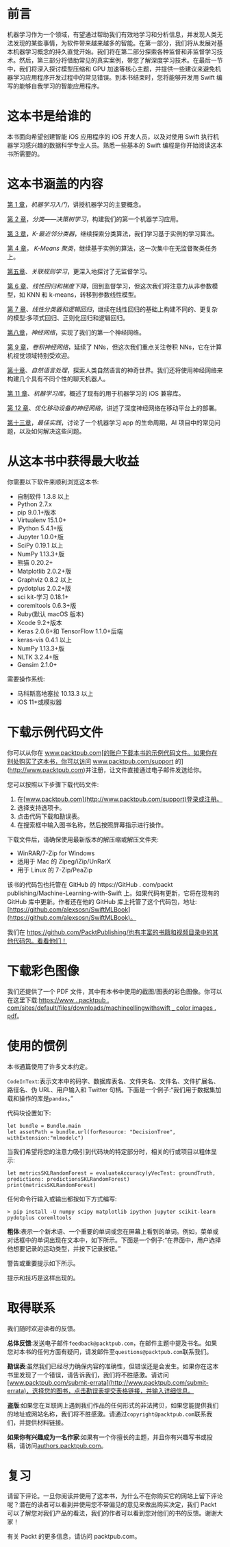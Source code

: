 <title>Preface</title>  

# 前言

机器学习作为一个领域，有望通过帮助我们有效地学习和分析信息，并发现人类无法发现的某些事情，为软件带来越来越多的智能。在第一部分，我们将从发展对基本机器学习概念的持久直觉开始。我们将在第二部分探索各种监督和非监督学习技术。然后，第三部分将借助常见的真实案例，带您了解深度学习技术。在最后一节中，我们将深入探讨模型压缩和 GPU 加速等核心主题，并提供一些建议来避免机器学习应用程序开发过程中的常见错误。到本书结束时，您将能够开发用 Swift 编写的能够自我学习的智能应用程序。

<title>Who this book is for</title>  

# 这本书是给谁的

本书面向希望创建智能 iOS 应用程序的 iOS 开发人员，以及对使用 Swift 执行机器学习感兴趣的数据科学专业人员。熟悉一些基本的 Swift 编程是你开始阅读这本书所需要的。

<title>What this book covers</title>  

# 这本书涵盖的内容

[第 1 章](71afcfb5-3c3b-4d79-9eb8-e6b759dbb2ff.xhtml)，*机器学习入门*，讲授机器学习的主要概念。

[第 2 章](2f4c5bb2-49fc-4467-9e73-4c85ca2ad760.xhtml)，*分类——决策树学习*，构建我们的第一个机器学习应用。

[第 3 章](2b7ead7c-0a64-4ab2-af65-8607707cf7c2.xhtml)，*K-最近邻分类器*，继续探索分类算法，我们学习基于实例的学习算法。

[第 4 章](77d34cdb-fa68-42f9-a36c-7ef985bc146e.xhtml)， *K-Means 聚类*，继续基于实例的算法，这一次集中在无监督聚类任务上。

[第五章](848b7d83-6d0a-46d3-a9b5-18caf49b4c74.xhtml)、*关联规则学习*，更深入地探讨了无监督学习。

[第 6 章](734779ff-f5d8-4ef7-aeec-7cd14e652148.xhtml)、*线性回归和梯度下降*，回到监督学习，但这次我们将注意力从非参数模型，如 KNN 和 k-means，转移到参数线性模型。

[第 7 章](008b17c3-cc77-41b8-b879-3dc0456af2cb.xhtml)、*线性分类器和逻辑回归*，继续在线性回归的基础上构建不同的、更复杂的模型:多项式回归、正则化回归和逻辑回归。

[第八章](a5943c57-1b1e-498b-b746-01f936778ca0.xhtml)，*神经网络*，实现了我们的第一个神经网络。

[第 9 章](b98ecc66-71f3-40da-aa70-6bb3e8101ccc.xhtml)，*卷积神经网络*，延续了 NNs，但这次我们重点关注卷积 NNs，它在计算机视觉领域特别受欢迎。

[第十章](a0699ba2-e643-4a53-914b-890b435be480.xhtml)、*自然语言处理*，探索人类自然语言的神奇世界。我们还将使用神经网络来构建几个具有不同个性的聊天机器人。

[第 11 章](dc502f3c-ae07-4291-8cfe-4ea4bef76e24.xhtml)、*机器学习库*，概述了现有的用于机器学习的 iOS 兼容库。

[第 12 章](d015f90c-90f8-45ba-916f-0dd892d92648.xhtml)、*优化移动设备的神经网络*，讲述了深度神经网络在移动平台上的部署。

[第十三章](afd04d54-b073-4dfc-9b04-111fda6322e9.xhtml)，*最佳实践*，讨论了一个机器学习 app 的生命周期，AI 项目中的常见问题，以及如何解决这些问题。

<title>To get the most out of this book</title>  

# 从这本书中获得最大收益

你需要以下软件来顺利浏览这本书:

*   自制软件 1.3.8 以上
*   Python 2.7.x
*   pip 9.0.1+版本
*   Virtualenv 15.1.0+
*   IPython 5.4.1+版
*   Jupyter 1.0.0+版
*   SciPy 0.19.1 以上
*   NumPy 1.13.3+版
*   熊猫 0.20.2+
*   Matplotlib 2.0.2+版
*   Graphviz 0.8.2 以上
*   pydotplus 2.0.2+版
*   sci kit-学习 0.18.1+
*   coremltools 0.6.3+版
*   Ruby(默认 macOS 版本)
*   Xcode 9.2+版本
*   Keras 2.0.6+和 TensorFlow 1.1.0+后端
*   keras-vis 0.4.1 以上
*   NumPy 1.13.3+版
*   NLTK 3.2.4+版
*   Gensim 2.1.0+

需要操作系统:

*   马科斯高地塞拉 10.13.3 以上
*   iOS 11+或模拟器

<title>Download the example code files</title>  

# 下载示例代码文件

你可以从你在 www.packtpub.com[的账户下载本书的示例代码文件。如果你在别处购买了这本书，你可以访问 www.packtpub.com/support 的](http://www.packtpub.com)并注册，让文件直接通过电子邮件发送给你。

您可以按照以下步骤下载代码文件:

1.  在[www.packtpub.com](http://www.packtpub.com/support)登录或注册。
2.  选择支持选项卡。
3.  点击代码下载和勘误表。
4.  在搜索框中输入图书名称，然后按照屏幕指示进行操作。

下载文件后，请确保使用最新版本的解压缩或解压文件夹:

*   WinRAR/7-Zip for Windows
*   适用于 Mac 的 Zipeg/iZip/UnRarX
*   用于 Linux 的 7-Zip/PeaZip

该书的代码包也托管在 GitHub 的 https://GitHub . com/packt publishing/Machine-Learning-with-Swift 上。如果代码有更新，它将在现有的 GitHub 库中更新。作者还在他的 GitHub 库上托管了这个代码包，地址:[https://github.com/alexsosn/SwiftMLBook](https://github.com/alexsosn/SwiftMLBook)。

我们在 https://github.com/PacktPublishing/也有丰富的书籍和视频目录中的其他代码包。看看他们！

<title>Download the color images</title>  

# 下载彩色图像

我们还提供了一个 PDF 文件，其中有本书中使用的截图/图表的彩色图像。你可以在这里下载:[https://www . packtpub . com/sites/default/files/downloads/machineellingwithswift _ color images . pdf](https://www.packtpub.com/sites/default/files/downloads/MachineLearningwithSwift_ColorImages.pdf)。

<title>Conventions used</title>  

# 使用的惯例

本书通篇使用了许多文本约定。

`CodeInText`:表示文本中的码字、数据库表名、文件夹名、文件名、文件扩展名、路径名、伪 URL、用户输入和 Twitter 句柄。下面是一个例子:“我们用于数据集加载和操作的库是`pandas`。”

代码块设置如下:

```
let bundle = Bundle.main 
let assetPath = bundle.url(forResource: "DecisionTree", withExtension:"mlmodelc") 
```

当我们希望将您的注意力吸引到代码块的特定部分时，相关的行或项目以粗体显示:

```
let metricsSKLRandomForest = evaluateAccuracy(yVecTest: groundTruth, predictions: predictionsSKLRandomForest) 
print(metricsSKLRandomForest) 
```

任何命令行输入或输出都按如下方式编写:

```
> pip install -U numpy scipy matplotlib ipython jupyter scikit-learn pydotplus coremltools
```

**粗体**:表示一个新术语、一个重要的单词或您在屏幕上看到的单词。例如，菜单或对话框中的单词出现在文本中，如下所示。下面是一个例子:“在界面中，用户选择他想要记录的运动类型，并按下记录按钮。”

警告或重要提示如下所示。

提示和技巧是这样出现的。

<title>Get in touch</title>  

# 取得联系

我们随时欢迎读者的反馈。

**总体反馈**:发送电子邮件`feedback@packtpub.com`，在邮件主题中提及书名。如果您对本书的任何方面有疑问，请发邮件至`questions@packtpub.com`联系我们。

**勘误表**:虽然我们已经尽力确保内容的准确性，但错误还是会发生。如果你在这本书里发现了一个错误，请告诉我们，我们将不胜感激。请访问[www.packtpub.com/submit-errata](http://www.packtpub.com/submit-errata)，选择您的图书，点击勘误表提交表格链接，并输入详细信息。

**盗版**:如果您在互联网上遇到我们作品的任何形式的非法拷贝，如果您能提供我们的地址或网站名称，我们将不胜感激。请通过`copyright@packtpub.com`联系我们，并提供材料链接。

**如果你有兴趣成为一名作家**:如果有一个你擅长的主题，并且你有兴趣写书或投稿，请访问[authors.packtpub.com](http://authors.packtpub.com/)。

<title>Reviews</title>  

# 复习

请留下评论。一旦你阅读并使用了这本书，为什么不在你购买它的网站上留下评论呢？潜在的读者可以看到并使用您不带偏见的意见来做出购买决定，我们 Packt 可以了解您对我们产品的看法，我们的作者可以看到您对他们的书的反馈。谢谢大家！

有关 Packt 的更多信息，请访问 packtpub.com。